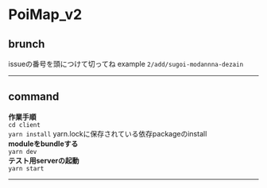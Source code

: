 # PoiMap_v2
## brunch
issueの番号を頭につけて切ってね
example ``2/add/sugoi-modannna-dezain``
***
## command
**作業手順** <br>
``cd client``<br>
``yarn install`` yarn.lockに保存されている依存packageのinstall<br>
**moduleをbundleする**<br>
``yarn dev``<br>
**テスト用serverの起動**<br>
``yarn start``
***
